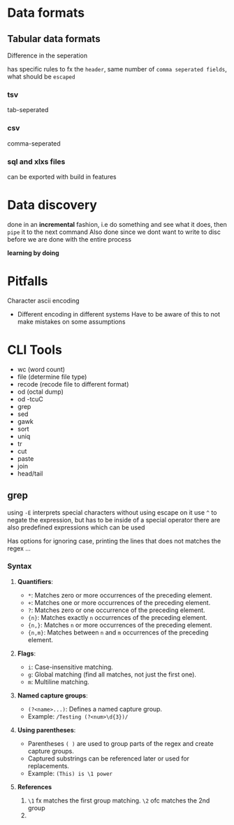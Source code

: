# Data formats
## Tabular data formats
Difference in the seperation

has specific rules to fx the `header`, same number of `comma seperated fields`, what should be `escaped` 
### tsv
tab-seperated
### csv
comma-seperated
### sql and xlxs files
can be exported with build in features
# Data discovery
done in an **incremental** fashion, i.e do something and see what it does, then `pipe` it to the next command
Also done since we dont want to write to disc before we are done with the entire process

**learning by doing**

# Pitfalls
Character ascii encoding
- Different encoding in different systems
Have to be aware of this to not make mistakes on some assumptions
# CLI Tools
- wc (word count)
- file (determine file type)
- recode (recode file to different format)
- od (octal dump)
- od -tcuC
- grep
- sed
- gawk
- sort
- uniq
- tr
- cut
- paste
- join
- head/tail
## grep
using `-E` interprets  special characters without using escape on it
use `^` to negate the expression, but has to be inside of a special operator
there are also predefined expressions which can be used

Has options for ignoring case, printing the lines that does not matches the regex ...
### Syntax
1. **Quantifiers**:
    - `*`: Matches zero or more occurrences of the preceding element.
	- `+`: Matches one or more occurrences of the preceding element.
    - `?`: Matches zero or one occurrence of the preceding element.
    - `{n}`: Matches exactly `n` occurrences of the preceding element.
    - `{n,}`: Matches `n` or more occurrences of the preceding element.
    - `{n,m}`: Matches between `n` and `m` occurrences of the preceding element.

2. **Flags**:
    - `i`: Case-insensitive matching.
    - `g`: Global matching (find all matches, not just the first one).
    - `m`: Multiline matching.

3. **Named capture groups**:
    - `(?<name>...)`: Defines a named capture group.
    - Example: `/Testing (?<num>\d{3})/`

4. **Using parentheses**:
    - Parentheses `( )` are used to group parts of the regex and create capture groups.
    - Captured substrings can be referenced later or used for replacements.
    - Example: `(This) is \1 power`
5. **References**
	1. `\1` fx matches the first group matching. `\2` ofc matches the 2nd group
	2. 